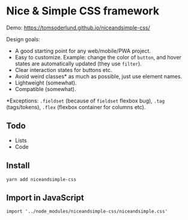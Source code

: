 # Nice & Simple CSS framework

Demo: https://tomsoderlund.github.io/niceandsimple-css/

Design goals:

- A good starting point for any web/mobile/PWA project.
- Easy to customize. Example: change the color of `button`, and hover states are automatically updated (they use `filter`).
- Clear interaction states for buttons etc.
- Avoid weird classes* as much as possible, just use element names.
- Lightweight (somewhat).
- Compatible (somewhat).

*Exceptions: `.fieldset` (because of `fieldset` flexbox bug), `.tag` (tags/tokens), `.flex` (flexbox container for columns etc).


## Todo

- Lists
- Code


## Install

    yarn add niceandsimple-css


## Import in JavaScript

    import '../node_modules/niceandsimple-css/niceandsimple.css'
